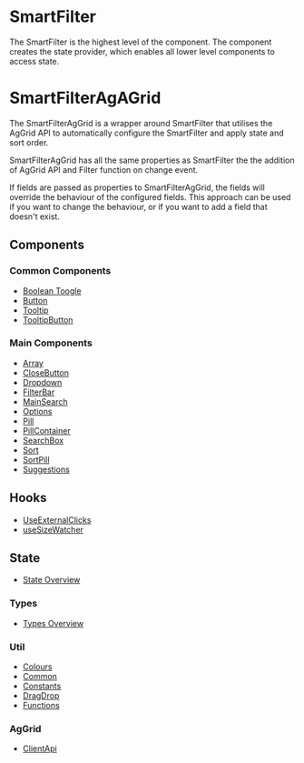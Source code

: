 # SmartFilter
The SmartFilter is the highest level of the component. The component creates the state provider, which enables all lower level components to access state.

# SmartFilterAgAGrid
The SmartFilterAgGrid is a wrapper around SmartFilter that utilises the AgGrid API to automatically configure the SmartFilter and apply state and sort order. 

SmartFilterAgGrid has all the same properties as SmartFilter the the addition of AgGrid API and Filter function on change event. 

If fields are passed as properties to SmartFilterAgGrid, the fields will override the behaviour of the configured fields. This approach can be used if you want to change the behaviour, or if you want to add a field that doesn't exist.

## Components

### Common Components
- [Boolean Toogle](docs/Components/common/BooleanToggle.md)
- [Button](docs/Components/common/Button.md)
- [Tooltip](docs/Components/common/ToolTip.md)
- [TooltipButton](docs/Components/common/ToolTipButton.md)

### Main Components
- [Array](docs/Components/Array.md)
- [CloseButton](docs/Components/CloseButton.md)
- [Dropdown](docs/Components/Dropdown.md)
- [FilterBar](docs/Components/FilterBar.md)
- [MainSearch](docs/Components/MainSearch.md)
- [Options](docs/Components/Options.md)
- [Pill](docs/Components/Pill.md)
- [PillContainer](docs/Components/PillContainer.md)
- [SearchBox](docs/Components/SearchBox.md)
- [Sort](docs/Components/CloseButton.md)
- [SortPill](docs/Components/CloseButton.md)
- [Suggestions](docs/Components/CloseButton.md)

## Hooks
- [UseExternalClicks](docs/hooks/UseExternalClicks.md)
- [useSizeWatcher](docs/hooks/useSizeWatcher.md)

## State
- [State Overview](docs/state/Overview.md)

### Types
- [Types Overview](docs/types/Overview.md)

### Util
- [Colours](docs/util/Colours.md)
- [Common](docs/util/Common.md)
- [Constants](docs/util/Constants.md)
- [DragDrop](docs/util/DragDrop.md)
- [Functions](docs/types/Functions.md)

### AgGrid
- [ClientApi](docs/aggrid/ClientApi.md)
